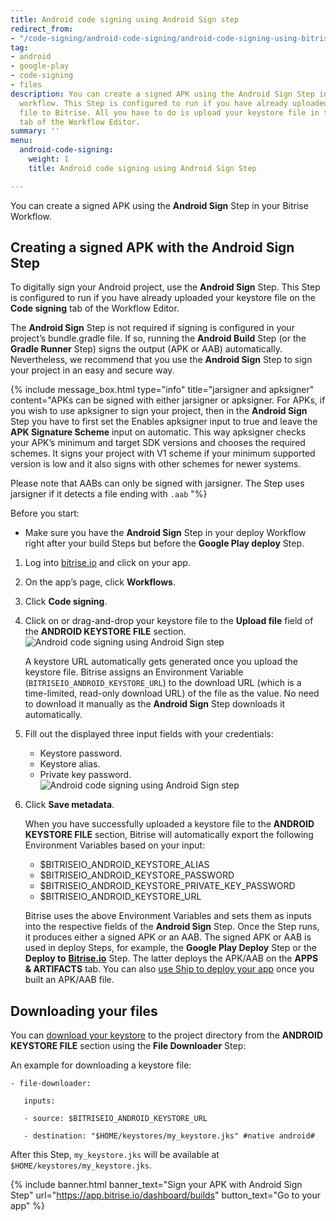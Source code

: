 ```yaml
---
title: Android code signing using Android Sign step
redirect_from:
- "/code-signing/android-code-signing/android-code-signing-using-bitrise-sign-APK-step/"
tag:
- android
- google-play
- code-signing
- files
description: You can create a signed APK using the Android Sign Step in your Bitrise
  workflow. This Step is configured to run if you have already uploaded your keystore
  file to Bitrise. All you have to do is upload your keystore file in the Code signing
  tab of the Workflow Editor.
summary: ''
menu:
  android-code-signing:
    weight: 1
    title: Android code signing using Android Sign Step

---
```

You can create a signed APK using the **Android Sign** Step in your Bitrise Workflow.

## Creating a signed APK with the Android Sign Step

To digitally sign your Android project, use the **Android Sign** Step. This Step is configured to run if you have already uploaded your keystore file on the **Code signing** tab of the Workflow Editor.

The **Android Sign** Step is not required if signing is configured in your project’s bundle.gradle file. If so, running the **Android Build** Step (or the **Gradle Runner** Step) signs the output (APK or AAB) automatically. Nevertheless, we recommend that you use the **Android Sign** Step to sign your project in an easy and secure way.

{% include message_box.html type="info" title="jarsigner and apksigner" content="APKs can be signed with either jarsigner or apksigner. For APKs, if you wish to use apksigner to sign your project, then in the **Android Sign** Step you have to first set the Enables apksigner input to true and leave the **APK Signature Scheme** input on automatic. This way apksigner checks your APK’s minimum and target SDK versions and chooses the required schemes. It signs your project with V1 scheme if your minimum supported version is low and it also signs with other schemes for newer systems.

Please note that AABs can only be signed with jarsigner. The Step uses jarsigner if it detects a file ending with `.aab` "%}

Before you start:

* Make sure you have the **Android Sign** Step in your deploy Workflow right after your build Steps but before the **Google Play deploy** Step.

1. Log into [bitrise.io](https://www.bitrise.io/) and click on your app.
2. On the app’s page, click **Workflows**.
3. Click **Code signing**.
4. Click on or drag-and-drop your keystore file to the **Upload file** field of the **ANDROID KEYSTORE FILE** section.![Android code signing using Android Sign step](https://devcenter.bitrise.io/img/android-code-signing/upload-file.png)

   A keystore URL automatically gets generated once you upload the keystore file. Bitrise assigns an Environment Variable (`BITRISEIO_ANDROID_KEYSTORE_URL`) to the download URL (which is a time-limited, read-only download URL) of the file as the value. No need to download it manually as the **Android Sign** Step downloads it automatically.
5. Fill out the displayed three input fields with your credentials:
   * Keystore password.
   * Keystore alias.
   * Private key password.![Android code signing using Android Sign step](https://devcenter.bitrise.io/img/android-keystore-file.png)
6. Click **Save metadata**.

   When you have successfully uploaded a keystore file to the **ANDROID KEYSTORE FILE** section, Bitrise will automatically export the following Environment Variables based on your input:
   * $BITRISEIO_ANDROID_KEYSTORE_ALIAS
   * $BITRISEIO_ANDROID_KEYSTORE_PASSWORD
   * $BITRISEIO_ANDROID_KEYSTORE_PRIVATE_KEY_PASSWORD
   * $BITRISEIO_ANDROID_KEYSTORE_URL

   Bitrise uses the above Environment Variables and sets them as inputs into the respective fields of the **Android Sign** Step. Once the Step runs, it produces either a signed APK or an AAB. The signed APK or AAB is used in deploy Steps, for example, the **Google Play Deploy** Step or the **Deploy to** [**Bitrise.io**](http://bitrise.io/ "http://Bitrise.io") Step. The latter deploys the APK/AAB on the **APPS & ARTIFACTS** tab. You can also [use Ship to deploy your app](https://devcenter.bitrise.io/deploy/ship/) once you built an APK/AAB file.

## Downloading your files

You can [download your keystore](https://devcenter.bitrise.io/code-signing/android-code-signing/downloading-a-keystore-file/) to the project directory from the **ANDROID KEYSTORE FILE** section using the **File Downloader** Step:

An example for downloading a keystore file:

    - file-downloader:
    
       inputs:
    
       - source: $BITRISEIO_ANDROID_KEYSTORE_URL
    
       - destination: "$HOME/keystores/my_keystore.jks" #native android#

After this Step, `my_keystore.jks` will be available at `$HOME/keystores/my_keystore.jks`.

{% include banner.html banner_text="Sign your APK with Android Sign Step" url="https://app.bitrise.io/dashboard/builds" button_text="Go to your app" %}